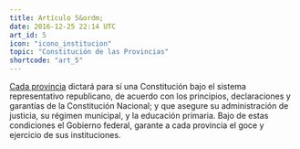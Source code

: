 ```yaml
---
title: Artículo 5&ordm;
date: 2016-12-25 22:14 UTC
art_id: 5
icon: "icono_institucion"
topic: "Constitución de las Provincias"
shortcode: "art_5"
---
```


[Cada provincia](http://es.wikipedia.org/wiki/Provincias_de_Argentina#Gobiernos_provinciales) dictará para sí una Constitución bajo el sistema representativo republicano, de acuerdo con los principios, declaraciones y garantías de la Constitución Nacional; y que asegure su administración de justicia, su régimen municipal, y la educación primaria. Bajo de estas condiciones el Gobierno federal, garante a cada provincia el goce y ejercicio de sus instituciones.
